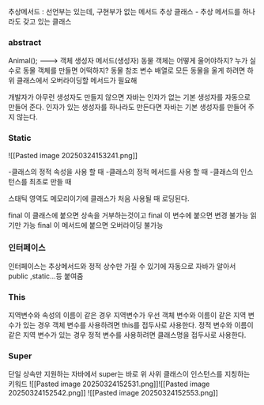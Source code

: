 
추상메서드 : 선언부는 있는데, 구현부가 없는 메서드
추상 클래스 - 추상 메서드를 하나라도 갖고 있는 클래스
### abstract

Animal(); ---> 객체 생성자 메서드(생성자)
동물 객체는 어떻게 울어야하지? 누가 실수로 동물 객체를 만들면 어떡하지?
동물 참조 변수 배열로 모든 동물을 울게 하려면 하위 클래스에서 오버라이딩할 메서드가 필요해


개발자가 아무런 생성자도 만들지 않으면 자바는 인자가 없는 기본 생성자를  자동으로 만들어 준다.
인자가 있는 생성자를 하나라도 만든다면 자바는 기본 생성자를 만들어 주지 않는다. 

### Static
![[Pasted image 20250324153241.png]]

-클래스의 정적 속성을 사용 할 때
-클래스의 정적 메서드를 사용 할 때
-클래스의 인스턴스를 최초로 만들 때 


스태틱 영역도 메모리이기에 클래스가 처음 사용될 때 로딩된다.

final 이 클래스에 붙으면 상속을 거부하는것이고
final 이 변수에 붙으면 변경 불가능 읽기만 가능
final 이 메서드에 붙으면 오버라이딩 불가능

### 인터페이스

인터페이스는 추상메서드와 정적 상수만 가질 수 있기에 자동으로  자바가 알아서 public ,static...등 붙여줌



### This

지역변수와 속성의 이름이 같은 경우 지역변수가 우선
객체 변수와 이름이 같은 지역 변수가 있는 경우 객체 변수를 사용하려면 this를 접두사로 사용한다.
정적 변수와 이름이 같은 지역 변수가 있는 경우 정적 변수를 사용하려면 클래스명을 접두사로 사용한다. 

### Super

단일 상속만 지원하는 자바에서 super는 바로 위 사위 클래스이 인스턴스를 지칭하는 키워드
![[Pasted image 20250324152531.png]]![[Pasted image 20250324152542.png]]
![[Pasted image 20250324152553.png]]
